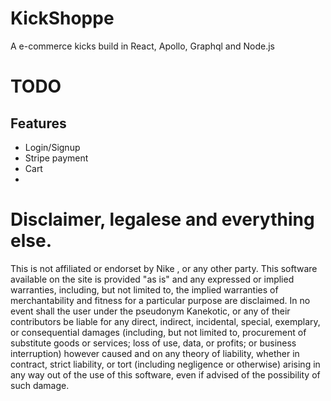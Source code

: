 # KickShoppe

A e-commerce kicks build in React, Apollo, Graphql and Node.js

# TODO

## Features

- Login/Signup
- Stripe payment
- Cart
-

# Disclaimer, legalese and everything else.

This is not affiliated or endorset by Nike , or any other party. This software available on the site is provided "as is" and any expressed or implied warranties, including, but not limited to, the implied warranties of merchantability and fitness for a particular purpose are disclaimed. In no event shall the user under the pseudonym Kanekotic, or any of their contributors be liable for any direct, indirect, incidental, special, exemplary, or consequential damages (including, but not limited to, procurement of substitute goods or services; loss of use, data, or profits; or business interruption) however caused and on any theory of liability, whether in contract, strict liability, or tort (including negligence or otherwise) arising in any way out of the use of this software, even if advised of the possibility of such damage.
